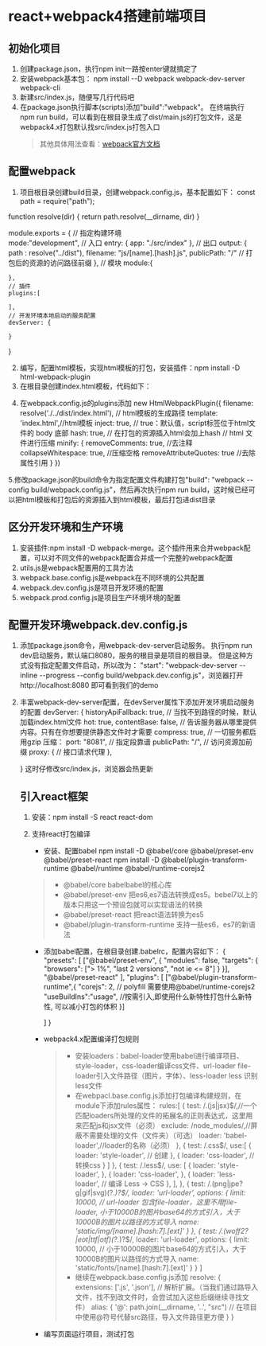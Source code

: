 # react+webpack4搭建前端项目

## 初始化项目

1. 创建package.json，执行npm init一路按enter键就搞定了
2. 安装webpack基本包： npm install --D webpack webpack-dev-server webpack-cli
3. 新建src/index.js，随便写几行代码吧
4. 在package.json执行脚本(scripts)添加"build":"webpack"。
   在终端执行npm run build，可以看到在根目录生成了dist/main.js的打包文件，这是webpack4.x打包默认找src/index.js打包入口
   > 其他具体用法查看：[webpack官方文档](https://www.webpackjs.com/configuration/output/#output-publicpath)


## 配置webpack

1. 项目根目录创建build目录，创建webpack.config.js，基本配置如下：
const path = require("path");

function resolve(dir) {
    return path.resolve(__dirname, dir)
}

module.exports = {
    // 指定构建环境  
    mode:"development",
    // 入口
    entry: {
        app: "./src/index" 
    },
    // 出口
    output: {
        path : resolve("../dist"),
        filename: "js/[name].[hash].js",
        publicPath: "/" // 打包后的资源的访问路径前缀
    },
    // 模块
    module:{

    },
    // 插件
    plugins:[

    ],
    // 开发环境本地启动的服务配置
    devServer: {

    }
}

2. 编写，配置html模板，实现html模板的打包，安装插件：npm install -D html-webpack-plugin
3. 在根目录创建index.html模板，代码如下：
<!DOCTYPE html>
<html>
  <head>
    <meta charset="utf-8">
    <meta name="viewport" content="width=device-width,initial-scale=1.0">
    <title>mydemo</title>
  </head>
  <body>
    <div id="app"></div>
    <!-- built files will be auto injected -->
  </body>
</html>

4. 在webpack.config.js的plugins添加
new HtmlWebpackPlugin({
    filename: resolve('./../dist/index.html'), // html模板的生成路径
    template: 'index.html',//html模板
    inject: true, // true：默认值，script标签位于html文件的 body 底部
    hash: true, // 在打包的资源插入html会加上hash
    //  html 文件进行压缩
    minify: {
        removeComments: true,               //去注释
        collapseWhitespace: true,           //压缩空格
        removeAttributeQuotes: true         //去除属性引用
    }
})

5.修改package.json的build命令为指定配置文件构建打包"build": "webpack --config build/webpack.config.js"，然后再次执行npm run build，这时候已经可以把html模板和打包后的资源插入到html模板，最后打包进dist目录



## 区分开发环境和生产环境

1. 安装插件:npm install -D webpack-merge。这个插件用来合并webpack配置，可以对不同文件的webpack配置合并成一个完整的webpack配置
2. utils.js是webpack配置用的工具方法
3. webpack.base.config.js是webpack在不同环境的公共配置 
4. webpack.dev.config.js是项目开发环境的配置
5. webpack.prod.config.js是项目生产环境环境的配置


## 配置开发环境webpack.dev.config.js

1. 添加package.json命令，用webpack-dev-server启动服务。
    执行npm run dev启动服务，默认端口8080，服务的根目录是项目的根目录。
    但是这种方式没有指定配置文件启动，所以改为： "start": "webpack-dev-server --inline --progress --config build/webpack.dev.config.js"，浏览器打开 http://localhost:8080 即可看到我们的demo

2. 丰富webpack-dev-server配置，在devServer属性下添加开发环境启动服务的配置
    devServer: {
        historyApiFallback: true, // 当找不到路径的时候，默认加载index.html文件
        hot: true,
        contentBase: false, // 告诉服务器从哪里提供内容。只有在你想要提供静态文件时才需要
        compress: true, // 一切服务都启用gzip 压缩：
        port: "8081", // 指定段靠谱
        publicPath: "/", // 访问资源加前缀
        proxy: {
            // 接口请求代理
        },

    }
    这时仔修改src/index.js，浏览器会热更新


    ## 引入react框架

    1. 安装：npm install -S react react-dom
    2. 支持react打包编译
        - 安装、配置babel
        npm install -D @babel/core @babel/preset-env @babel/preset-react 
        npm install -D @babel/plugin-transform-runtime @babel/runtime @babel/runtime-corejs2
        
        > * @babel/core babelbabel的核心库
        > * @babel/preset-env 把es6,es7语法转换成es5。bebel7以上的版本只用这一个预设包就可以实现语法的转换
        > * @babel/preset-react 把react语法转换为es5
        > * @babel/plugin-transform-runtime 支持一些es6，es7的新语法

        - 添加babel配置，在根目录创建.babelrc，配置内容如下：
        {
            "presets": [
                ["@babel/preset-env", {
                "modules": false,
                "targets": {
                    "browsers": ["> 1%", "last 2 versions", "not ie <= 8"]
                }
                }],
                "@babel/preset-react"
            ],
            "plugins": [
                ["@babel/plugin-transform-runtime",{
                "corejs": 2, // polyfill 需要使用@babel/runtime-corejs2
                "useBuildIns":"usage", //按需引入,即使用什么新特性打包什么新特性, 可以减小打包的体积
                }]
                
            ]
        }

        - webpack4.x配置编译打包规则
            > * 安装loaders：babel-loader使用babel进行编译项目、style-loader，css-loader编译css文件、url-loader file-loader引入文件路径（图片，字体）、less-loader less 识别less文件
            > * 在webpacl.base.config.js添加打包编译构建规则，在module下添加rules属性：
            rules:[
                {
                    test: /\.(js|jsx)$/,//一个匹配loaders所处理的文件的拓展名的正则表达式，这里用来匹配js和jsx文件（必须）
                    exclude: /node_modules/,//屏蔽不需要处理的文件（文件夹）（可选）
                    loader: 'babel-loader',//loader的名称（必须）
                },
                {
                    test: /\.css$/,
                    use:[
                        {
                            loader: 'style-loader', // 创建 <style></style>
                        },
                        { 
                            loader: 'css-loader',  // 转换css
                        }
                    ]
                },
                {
                    test: /\.less$/,
                    use: [
                        {
                        loader: 'style-loader', 
                        },
                        {
                        loader: 'css-loader',
                        },
                        {
                        loader: 'less-loader', // 编译 Less -> CSS
                        },
                    ],
                },
                {
                    test: /\.(png|jpe?g|gif|svg)(\?.*)?$/,
                    loader: 'url-loader',
                    options: {
                        limit: 10000, // url-loader 包含file-loader，这里不用file-loader, 小于10000B的图片base64的方式引入，大于10000B的图片以路径的方式导入
                        name: 'static/img/[name].[hash:7].[ext]'
                    }
                },
                {
                    test: /\.(woff2?|eot|ttf|otf)(\?.*)?$/,
                    loader: 'url-loader',
                    options: {
                        limit: 10000, // 小于10000B的图片base64的方式引入，大于10000B的图片以路径的方式导入
                        name: 'static/fonts/[name].[hash:7].[ext]'
                    }
                }
            ]
            > * 继续在webpack.base.config.js添加
            resolve: {
                extensions: ['.js', '.json'], // 解析扩展。（当我们通过路导入文件，找不到改文件时，会尝试加入这些后缀继续寻找文件）
                alias: {
                    '@': path.join(__dirname, '..', "src") // 在项目中使用@符号代替src路径，导入文件路径更方便
                }
            }
        
        - 编写页面运行项目，测试打包



